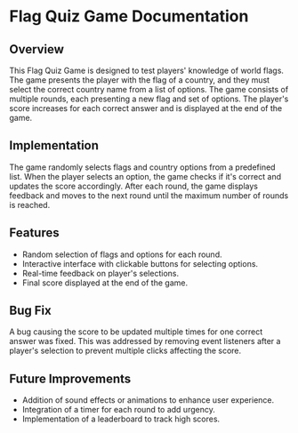 # Flag Quiz Game Documentation

## Overview

This Flag Quiz Game is designed to test players' knowledge of world flags. The game presents the player with the flag of a country, and they must select the correct country name from a list of options. The game consists of multiple rounds, each presenting a new flag and set of options. The player's score increases for each correct answer and is displayed at the end of the game.

## Implementation

The game randomly selects flags and country options from a predefined list. When the player selects an option, the game checks if it's correct and updates the score accordingly. After each round, the game displays feedback and moves to the next round until the maximum number of rounds is reached.

## Features

- Random selection of flags and options for each round.
- Interactive interface with clickable buttons for selecting options.
- Real-time feedback on player's selections.
- Final score displayed at the end of the game.

## Bug Fix

A bug causing the score to be updated multiple times for one correct answer was fixed. This was addressed by removing event listeners after a player's selection to prevent multiple clicks affecting the score.

## Future Improvements

- Addition of sound effects or animations to enhance user experience.
- Integration of a timer for each round to add urgency.
- Implementation of a leaderboard to track high scores.

